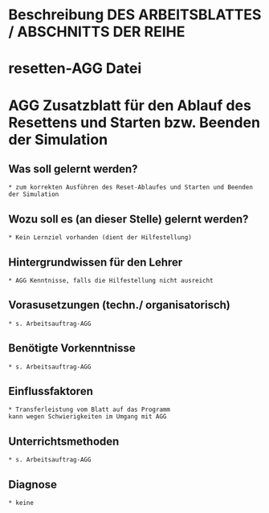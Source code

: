 # Beschreibung DES ARBEITSBLATTES / ABSCHNITTS DER REIHE
# resetten-AGG Datei
# AGG Zusatzblatt für den Ablauf des Resettens und Starten bzw. Beenden der Simulation
##  Was soll gelernt werden?
    * zum korrekten Ausführen des Reset-Ablaufes und Starten und Beenden der Simulation
## Wozu soll es (an dieser Stelle) gelernt werden?
    * Kein Lernziel vorhanden (dient der Hilfestellung)
## Hintergrundwissen für den Lehrer
    * AGG Kenntnisse, falls die Hilfestellung nicht ausreicht
## Vorasusetzungen (techn./ organisatorisch)
    * s. Arbeitsauftrag-AGG
## Benötigte Vorkenntnisse
    * s. Arbeitsauftrag-AGG
## Einflussfaktoren
    * Transferleistung vom Blatt auf das Programm
    kann wegen Schwierigkeiten im Umgang mit AGG
## Unterrichtsmethoden
    * s. Arbeitsauftrag-AGG
## Diagnose
    * keine

